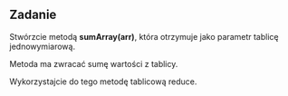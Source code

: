 Zadanie
---

  Stwórzcie metodą **sumArray(arr)**, która otrzymuje jako parametr tablicę jednowymiarową.
  
  Metoda ma zwracać sumę wartości z tablicy.
  
  Wykorzystajcie do tego metodę tablicową reduce.

